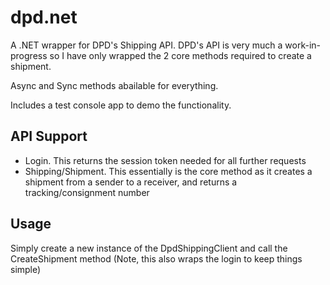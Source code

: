 # dpd.net
A .NET wrapper for DPD's Shipping API. DPD's API is very much a work-in-progress so I have only wrapped the 2 core methods required to create a shipment.  

Async and Sync methods abailable for everything.

Includes a test console app to demo the functionality.

## API Support

- Login. This returns the session token needed for all further requests
- Shipping/Shipment. This essentially is the core method as it creates a shipment from a sender to a receiver, and returns a tracking/consignment number

## Usage

Simply create a new instance of the DpdShippingClient and call the CreateShipment method (Note, this also wraps the login to keep things simple)

